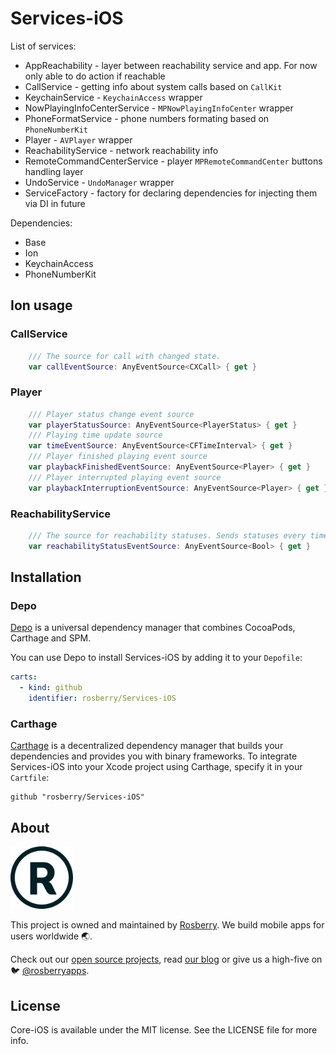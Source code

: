 # Services-iOS

List of services:
- AppReachability - layer between reachability service and app. For now only able to do action if reachable
- CallService - getting info about system calls based on `CallKit`
- KeychainService - `KeychainAccess` wrapper
- NowPlayingInfoCenterService - `MPNowPlayingInfoCenter` wrapper
- PhoneFormatService - phone numbers formating based on `PhoneNumberKit`
- Player - `AVPlayer` wrapper
- ReachabilityService - network reachability info
- RemoteCommandCenterService - player `MPRemoteCommandCenter` buttons handling layer
- UndoService - `UndoManager` wrapper
- ServiceFactory - factory for declaring dependencies for injecting them via DI in future

Dependencies:
- Base
- Ion
- KeychainAccess
- PhoneNumberKit

## Ion usage

### CallService

```swift
    /// The source for call with changed state.
    var callEventSource: AnyEventSource<CXCall> { get }
```

### Player

```swift
    /// Player status change event source
    var playerStatusSource: AnyEventSource<PlayerStatus> { get }
    /// Playing time update source
    var timeEventSource: AnyEventSource<CFTimeInterval> { get }
    /// Player finished playing event source
    var playbackFinishedEventSource: AnyEventSource<Player> { get }
    /// Player interrupted playing event source
    var playbackInterruptionEventSource: AnyEventSource<Player> { get }
```

### ReachabilityService

```swift
    /// The source for reachability statuses. Sends statuses every time the connection status changes.
    var reachabilityStatusEventSource: AnyEventSource<Bool> { get }
```


## Installation

### Depo

[Depo](https://github.com/rosberry/depo) is a universal dependency manager that combines CocoaPods, Carthage and SPM.

You can use Depo to install Services-iOS by adding it to your `Depofile`:
```yaml
carts:
  - kind: github
    identifier: rosberry/Services-iOS
```

### Carthage

[Carthage](https://github.com/Carthage/Carthage) is a decentralized dependency manager that builds your dependencies and provides you with binary frameworks. To integrate Services-iOS into your Xcode project using Carthage, specify it in your `Cartfile`:

```ogdl
github "rosberry/Services-iOS"
```

## About

<img src="https://github.com/rosberry/Foundation/blob/master/Assets/full_logo.png?raw=true" height="100" />

This project is owned and maintained by [Rosberry](http://rosberry.com). We build mobile apps for users worldwide 🌏.

Check out our [open source projects](https://github.com/rosberry), read [our blog](https://medium.com/@Rosberry) or give us a high-five on 🐦 [@rosberryapps](http://twitter.com/RosberryApps).

## License

Core-iOS is available under the MIT license. See the LICENSE file for more info.
